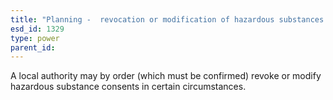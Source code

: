 ```yaml
---
title: "Planning -  revocation or modification of hazardous substances consents"
esd_id: 1329
type: power
parent_id:  
---
```


A local authority may by order (which must be confirmed) revoke or modify hazardous substance consents in certain circumstances.

